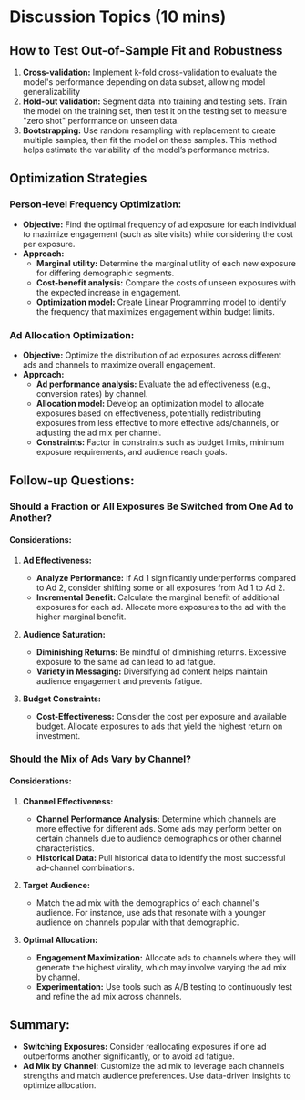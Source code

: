 
# Discussion Topics (10 mins)

## How to Test Out-of-Sample Fit and Robustness

1. **Cross-validation:** Implement k-fold cross-validation to evaluate the model's performance depending on data subset, allowing model generalizability
2. **Hold-out validation:** Segment data into training and testing sets. Train the model on the training set, then test it on the testing set to measure "zero shot" performance on unseen data.
3. **Bootstrapping:** Use random resampling with replacement to create multiple samples, then fit the model on these samples. This method helps estimate the variability of the model’s performance metrics.

## Optimization Strategies

### Person-level Frequency Optimization:
- **Objective:** Find the optimal frequency of ad exposure for each individual to maximize engagement (such as site visits) while considering the cost per exposure.
- **Approach:** 
  - **Marginal utility:** Determine the marginal utility of each new exposure for differing demographic segments.
  - **Cost-benefit analysis:** Compare the costs of unseen exposures with the expected increase in engagement.
  - **Optimization model:** Create Linear Programming model to identify the frequency that maximizes engagement within budget limits.

### Ad Allocation Optimization:
- **Objective:** Optimize the distribution of ad exposures across different ads and channels to maximize overall engagement.
- **Approach:**
  - **Ad performance analysis:** Evaluate the ad effectiveness (e.g., conversion rates) by channel.
  - **Allocation model:** Develop an optimization model to allocate exposures based on effectiveness, potentially redistributing exposures from less effective to more effective ads/channels, or adjusting the ad mix per channel.
  - **Constraints:** Factor in constraints such as budget limits, minimum exposure requirements, and audience reach goals.

## Follow-up Questions:

### Should a Fraction or All Exposures Be Switched from One Ad to Another?

#### Considerations:
1. **Ad Effectiveness:**
   - **Analyze Performance:** If Ad 1 significantly underperforms compared to Ad 2, consider shifting some or all exposures from Ad 1 to Ad 2.
   - **Incremental Benefit:** Calculate the marginal benefit of additional exposures for each ad. Allocate more exposures to the ad with the higher marginal benefit.

2. **Audience Saturation:**
   - **Diminishing Returns:** Be mindful of diminishing returns. Excessive exposure to the same ad can lead to ad fatigue.
   - **Variety in Messaging:** Diversifying ad content helps maintain audience engagement and prevents fatigue.

3. **Budget Constraints:**
   - **Cost-Effectiveness:** Consider the cost per exposure and available budget. Allocate exposures to ads that yield the highest return on investment.

### Should the Mix of Ads Vary by Channel?

#### Considerations:
1. **Channel Effectiveness:**
   - **Channel Performance Analysis:** Determine which channels are more effective for different ads. Some ads may perform better on certain channels due to audience demographics or other channel characteristics.
   - **Historical Data:** Pull historical data to identify the most successful ad-channel combinations.

2. **Target Audience:**
   - Match the ad mix with the demographics of each channel's audience. For instance, use ads that resonate with a younger audience on channels popular with that demographic.

3. **Optimal Allocation:**
   - **Engagement Maximization:** Allocate ads to channels where they will generate the highest virality, which may involve varying the ad mix by channel.
   - **Experimentation:** Use tools such as A/B testing to continuously test and refine the ad mix across channels.

## Summary:
- **Switching Exposures:** Consider reallocating exposures if one ad outperforms another significantly, or to avoid ad fatigue.
- **Ad Mix by Channel:** Customize the ad mix to leverage each channel’s strengths and match audience preferences. Use data-driven insights to optimize allocation.
